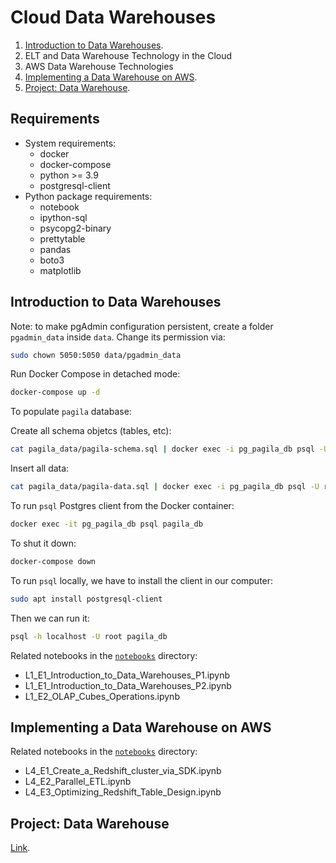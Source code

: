 # Cloud Data Warehouses

1. [Introduction to Data Warehouses](#introduction-to-data-warehouses).
2. ELT and Data Warehouse Technology in the Cloud
3. AWS Data Warehouse Technologies
4. [Implementing a Data Warehouse on AWS](#implementing-a-data-warehouse-on-aws).
5. [Project: Data Warehouse](./project_data_warehouse/).


## Requirements

* System requirements:
    + docker
    + docker-compose
    + python >= 3.9
    + postgresql-client
* Python package requirements:
    + notebook
    + ipython-sql
    + psycopg2-binary
    + prettytable
    + pandas
    + boto3
    + matplotlib


## Introduction to Data Warehouses

Note: to make pgAdmin configuration persistent, create a folder `pgadmin_data` inside `data`. Change its permission via:

```bash
sudo chown 5050:5050 data/pgadmin_data
```

Run Docker Compose in detached mode:

```bash
docker-compose up -d
```
To populate `pagila` database:

Create all schema objetcs (tables, etc):

```bash
cat pagila_data/pagila-schema.sql | docker exec -i pg_pagila_db psql -U root pagila_db
```

Insert all data:

```bash
cat pagila_data/pagila-data.sql | docker exec -i pg_pagila_db psql -U root pagila_db
```

To run `psql` Postgres client from the Docker container:

```bash
docker exec -it pg_pagila_db psql pagila_db
```

To shut it down:

```bash
docker-compose down
```

To run `psql` locally, we have to install the client in our computer:

```bash
sudo apt install postgresql-client
```

Then we can run it:

```bash
psql -h localhost -U root pagila_db
```

Related notebooks in the [`notebooks`](./notebooks) directory:
* L1_E1_Introduction_to_Data_Warehouses_P1.ipynb
* L1_E1_Introduction_to_Data_Warehouses_P2.ipynb
* L1_E2_OLAP_Cubes_Operations.ipynb



## Implementing a Data Warehouse on AWS

Related notebooks in the [`notebooks`](./notebooks) directory:
* L4_E1_Create_a_Redshift_cluster_via_SDK.ipynb
* L4_E2_Parallel_ETL.ipynb
* L4_E3_Optimizing_Redshift_Table_Design.ipynb


## Project: Data Warehouse

[Link](./project_data_warehouse/).